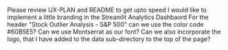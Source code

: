 Please review UX-PLAN and README to get upto speed
I would like to implement a little branding in the Streamlit Analytics Dashbaord
For the header "Stock Outlier Analysis - S&P 500" can we use the color code #60B5E5?
Can we use Montserrat as our font?
Can we also incorporate the logo, that I have added to the data sub-directory to the top of the page?
